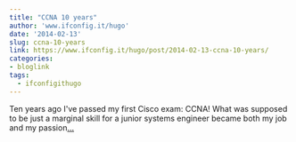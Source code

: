 ```yaml
---
title: "CCNA 10 years"
author: 'www.ifconfig.it/hugo'
date: '2014-02-13'
slug: ccna-10-years
link: https://www.ifconfig.it/hugo/post/2014-02-13-ccna-10-years/
categories:
- bloglink
tags:
  - ifconfigithugo
---
```


Ten years ago I've passed my first Cisco exam: CCNA! What was supposed to be just a marginal skill for a junior systems engineer became both my job and my passion[... <i class="fas fa-external-link-alt"></i>](https://www.ifconfig.it/hugo/post/2014-02-13-ccna-10-years/)

